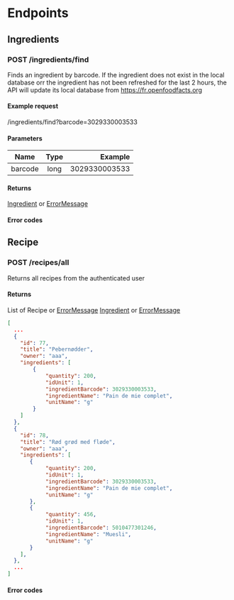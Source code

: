 # Endpoints

## Ingredients

### POST /ingredients/find
Finds an ingredient by barcode. If the ingredient does not exist in the local database orr
the ingredient has not been refreshed for the last 2 hours, the API will update its local
database from https://fr.openfoodfacts.org
#### Example request
/ingredients/find?barcode=3029330003533
#### Parameters
| Name          | Type           | Example       |
| ------------- |:--------------:| -------------:|
| barcode     | long           | 3029330003533 |

#### Returns
[Ingredient](Ingredient.md) or [ErrorMessage](ErrorMessage.md)

#### Error codes


## Recipe

### POST /recipes/all
Returns all recipes from the authenticated user

#### Returns
List of Recipe or [ErrorMessage](ErrorMessage.md)
[Ingredient](Ingredient.md) or [ErrorMessage](ErrorMessage.md)

```json
[
  ...
  {
    "id": 77,
    "title": "Pebernødder",
    "owner": "aaa",
    "ingredients": [
        {
            "quantity": 200,
            "idUnit": 1,
            "ingredientBarcode": 3029330003533,
            "ingredientName": "Pain de mie complet",
            "unitName": "g"
        }
    ]
  },
  {
    "id": 78,
    "title": "Rød grød med fløde",
    "owner": "aaa",
    "ingredients": [
       {
            "quantity": 200,
            "idUnit": 1,
            "ingredientBarcode": 3029330003533,
            "ingredientName": "Pain de mie complet",
            "unitName": "g"
       },
       {
            "quantity": 456,
            "idUnit": 1,
            "ingredientBarcode": 5010477301246,
            "ingredientName": "Muesli",
            "unitName": "g"
       }
    ],
  },
  ...
]
```
#### Error codes